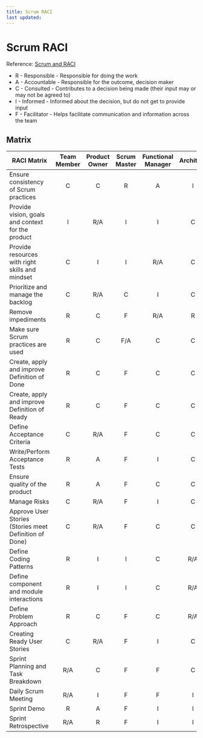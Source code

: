 ```yaml
---
title: Scrum RACI
last updated:
---
```


# Scrum RACI

Reference: [Scrum and RACI](https://techblog.constantcontact.com/software-development/scrum-and-raci/)

* R - Responsible - Responsible for doing the work
* A - Accountable - Responsible for the outcome, decision maker
* C - Consulted   - Contributes to a decision being made (their input may or may not be agreed to)
* I - Informed    - Informed about the decision, but do not get to provide input
* F - Facilitator - Helps facilitate communication and information across the team

## Matrix

RACI Matrix | Team Member | Product Owner | Scrum Master | Functional Manager | Architect
-|:-:|:-:|:-:|:-:|:-:
Ensure consistency of Scrum practices                   | C | C | R | A | I
Provide vision, goals and context for the product       | I | R/A | I | I | C
Provide resources with right skills and mindset         | C | I | I | R/A | C
Prioritize and manage the backlog                       | C | R/A | C | I | C
Remove impediments                                      | R | C | F | R/A | R
Make sure Scrum practices are used                      | R | C | F/A | C | C
Create, apply and improve Definition of Done            | R | C | F | C | C
Create, apply and improve Definition of Ready           | R | C | F | C | C
Define Acceptance Criteria                              | C | R/A | F | C | C
Write/Perform Acceptance Tests                          | R | A | F | I | C
Ensure quality of the product                           | R | A | F | C | C
Manage Risks                                            | C | R/A | F | I | C
Approve User Stories (Stories meet Definition of Done)  | C | R/A | F | C | C
Define Coding Patterns                                  | R | I | I | C | R/A
Define component and module interactions                | R | I | I | C | R/A
Define Problem Approach                                 | R | C | F | C | R/A
Creating Ready User Stories                             | C | R/A | F | I | C
Sprint Planning and Task Breakdown                      | R/A | C | F | F | C
Daily Scrum Meeting                                     | R/A | I | F | F | I
Sprint Demo                                             | R | A | F | I | I
Sprint Retrospective                                    | R/A | R | F | I | I

